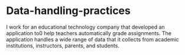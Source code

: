 # Data-handling-practices
I work for an educational technology company that developed an application to0 help teachers automatically grade assignments. The application handles a wide range of data that it collects from academic institutions, instructors, parents, and students.

